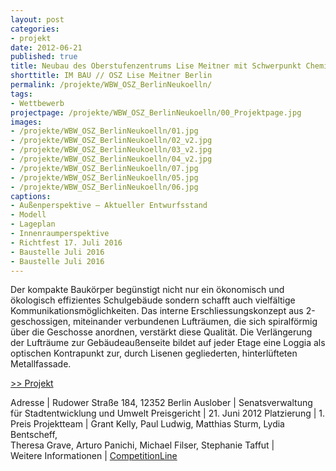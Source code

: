 ```yaml
---
layout: post
categories:
- projekt
date: 2012-06-21
published: true
title: Neubau des Oberstufenzentrums Lise Meitner mit Schwerpunkt Chemie, Physik, Biologie und Informatik
shorttitle: IM BAU // OSZ Lise Meitner Berlin
permalink: /projekte/WBW_OSZ_BerlinNeukoelln/
tags: 
- Wettbewerb
projectpage: /projekte/WBW_OSZ_BerlinNeukoelln/00_Projektpage.jpg
images:
- /projekte/WBW_OSZ_BerlinNeukoelln/01.jpg
- /projekte/WBW_OSZ_BerlinNeukoelln/02_v2.jpg
- /projekte/WBW_OSZ_BerlinNeukoelln/03_v2.jpg
- /projekte/WBW_OSZ_BerlinNeukoelln/04_v2.jpg
- /projekte/WBW_OSZ_BerlinNeukoelln/07.jpg
- /projekte/WBW_OSZ_BerlinNeukoelln/05.jpg
- /projekte/WBW_OSZ_BerlinNeukoelln/06.jpg
captions:
- Außenperspektive – Aktueller Entwurfsstand
- Modell
- Lageplan
- Innenraumperspektive 
- Richtfest 17. Juli 2016
- Baustelle Juli 2016
- Baustelle Juli 2016
---
```

Der kompakte Baukörper begünstigt nicht nur ein ökonomisch und ökologisch effizientes Schulgebäude sondern schafft auch vielfältige Kommunikationsmöglichkeiten. Das interne Erschliessungskonzept aus 2-geschossigen, miteinander verbundenen Lufträumen, die sich spiralförmig über die Geschosse anordnen, verstärkt diese Qualität. Die Verlängerung der Lufträume zur Gebäudeaußenseite bildet auf jeder Etage eine Loggia als optischen Kontrapunkt zur, durch Lisenen gegliederten, hinterlüfteten Metallfassade.

[\>> Projekt](../projekte/OSZ_BerlinNeukoelln/)

Adresse			|	Rudower Straße 184, 12352 Berlin
Auslober		|	Senatsverwaltung für Stadtentwicklung und Umwelt
Preisgericht	|	21. Juni 2012
Platzierung		|	1. Preis
Projektteam		|	Grant Kelly, Paul Ludwig, Matthias Sturm, Lydia Bentscheff, <br />Theresa Grave, Arturo Panichi, Michael Filser, Stephanie Taffut 
                            |    
Weitere Informationen       |   [CompetitionLine](https://www.competitionline.com/de/ergebnisse/99317)
